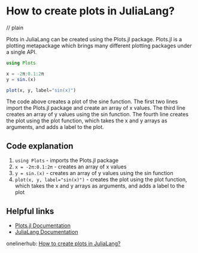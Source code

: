 # How to create plots in JuliaLang?
// plain

Plots in JuliaLang can be created using the Plots.jl package. Plots.jl is a plotting metapackage which brings many different plotting packages under a single API.

```julia
using Plots

x = -2π:0.1:2π
y = sin.(x)

plot(x, y, label="sin(x)")
```

The code above creates a plot of the sine function. The first two lines import the Plots.jl package and create an array of x values. The third line creates an array of y values using the sin function. The fourth line creates the plot using the plot function, which takes the x and y arrays as arguments, and adds a label to the plot.

## Code explanation

1. `using Plots` - imports the Plots.jl package
2. `x = -2π:0.1:2π` - creates an array of x values
3. `y = sin.(x)` - creates an array of y values using the sin function
4. `plot(x, y, label="sin(x)")` - creates the plot using the plot function, which takes the x and y arrays as arguments, and adds a label to the plot

## Helpful links

- [Plots.jl Documentation](https://docs.juliaplots.org/latest/)
- [JuliaLang Documentation](https://docs.julialang.org/en/v1/)

onelinerhub: [How to create plots in JuliaLang?
](https://onelinerhub.com/julialang/how-to-create-plots-in-julialang)
